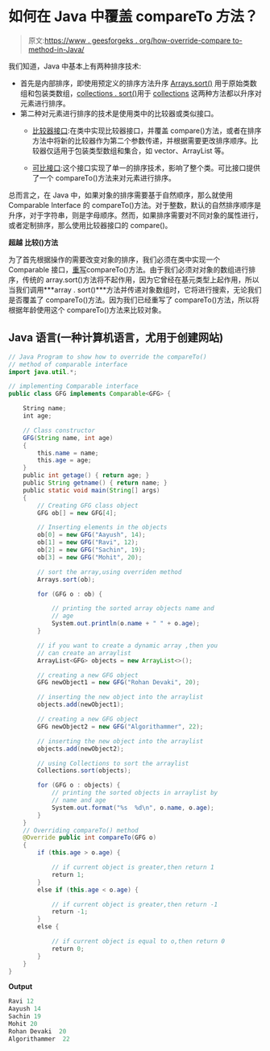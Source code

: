 # 如何在 Java 中覆盖 compareTo 方法？

> 原文:[https://www . geesforgeks . org/how-override-compare to-method-in-Java/](https://www.geeksforgeeks.org/how-to-override-compareto-method-in-java/)

我们知道，Java 中基本上有两种排序技术:

*   首先是内部排序，即使用预定义的排序方法升序 [<u>Arrays.sort()</u>](https://www.geeksforgeeks.org/arrays-sort-in-java-with-examples/) 用于原始类数组和包装类数组，[<u>collections . sort()</u>](https://www.geeksforgeeks.org/collections-sort-java-examples/)用于 [<u>collections</u>](https://www.geeksforgeeks.org/collections-in-java-2/) 这两种方法都以升序对元素进行排序。
*   第二种对元素进行排序的技术是使用类中的比较器或类似接口。
    *   [比较器接口](https://www.geeksforgeeks.org/comparator-interface-java/):在类中实现比较器接口，并覆盖 compare()方法，或者在排序方法中将新的比较器作为第二个参数传递，并根据需要更改排序顺序。比较器仅适用于包装类型数组和集合，如 vector、ArrayList 等。

    *   [可比接口](https://www.geeksforgeeks.org/comparable-vs-comparator-in-java/):这个接口实现了单一的排序技术，影响了整个类。可比接口提供了一个 compareTo()方法来对元素进行排序。

总而言之，在 Java 中，如果对象的排序需要基于自然顺序，那么就使用 Comparable Interface 的 compareTo()方法。对于整数，默认的自然排序顺序是升序，对于字符串，则是字母顺序。然而，如果排序需要对不同对象的属性进行，或者定制排序，那么使用比较器接口的 compare()。

**超越** **比较()方法**

为了首先根据操作的需要改变对象的排序，我们必须在类中实现一个 Comparable 接口，[重写](https://www.geeksforgeeks.org/overriding-in-java/#:~:text=In%20any%20object%2Doriented%20programming,super%2Dclasses%20or%20parent%20classes.)compareTo()方法。由于我们必须对对象的数组进行排序，传统的 array.sort()方法将不起作用，因为它曾经在基元类型上起作用，所以当我们调用***array . sort()***方法并传递对象数组时，它将进行搜索，无论我们是否覆盖了 compareTo()方法。因为我们已经重写了 compareTo()方法，所以将根据年龄使用这个 compareTo()方法来比较对象。

## Java 语言(一种计算机语言，尤用于创建网站)

```java
// Java Program to show how to override the compareTo()
// method of comparable interface
import java.util.*;

// implementing Comparable interface
public class GFG implements Comparable<GFG> {

    String name;
    int age;

    // Class constructor
    GFG(String name, int age)
    {
        this.name = name;
        this.age = age;
    }
    public int getage() { return age; }
    public String getname() { return name; }
    public static void main(String[] args)
    {
        // Creating GFG class object
        GFG ob[] = new GFG[4];

        // Inserting elements in the objects
        ob[0] = new GFG("Aayush", 14);
        ob[1] = new GFG("Ravi", 12);
        ob[2] = new GFG("Sachin", 19);
        ob[3] = new GFG("Mohit", 20);

        // sort the array,using overriden method
        Arrays.sort(ob);

        for (GFG o : ob) {

            // printing the sorted array objects name and
            // age
            System.out.println(o.name + " " + o.age);
        }

        // if you want to create a dynamic array ,then you
        // can create an arraylist
        ArrayList<GFG> objects = new ArrayList<>();

        // creating a new GFG object
        GFG newObject1 = new GFG("Rohan Devaki", 20);

        // inserting the new object into the arraylist
        objects.add(newObject1);

        // creating a new GFG object
        GFG newObject2 = new GFG("Algorithammer", 22);

        // inserting the new object into the arraylist
        objects.add(newObject2);

        // using Collections to sort the arraylist
        Collections.sort(objects);

        for (GFG o : objects) {
            // printing the sorted objects in arraylist by
            // name and age
            System.out.format("%s  %d\n", o.name, o.age);
        }
    }
    // Overriding compareTo() method
    @Override public int compareTo(GFG o)
    {
        if (this.age > o.age) {

            // if current object is greater,then return 1
            return 1;
        }
        else if (this.age < o.age) {

            // if current object is greater,then return -1
            return -1;
        }
        else {

            // if current object is equal to o,then return 0
            return 0;
        }
    }
}
```

**Output**

```java
Ravi 12
Aayush 14
Sachin 19
Mohit 20
Rohan Devaki  20
Algorithammer  22
```